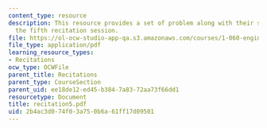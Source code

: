 ```yaml
---
content_type: resource
description: This resource provides a set of problem along with their solutions for
  the fifth recitation session.
file: https://ol-ocw-studio-app-qa.s3.amazonaws.com/courses/1-060-engineering-mechanics-ii-spring-2006/2b4ac3d074f03a750b6a61ff17d09501_recitation5.pdf
file_type: application/pdf
learning_resource_types:
- Recitations
ocw_type: OCWFile
parent_title: Recitations
parent_type: CourseSection
parent_uid: ee18de12-ed45-b384-7a83-72aa73f66dd1
resourcetype: Document
title: recitation5.pdf
uid: 2b4ac3d0-74f0-3a75-0b6a-61ff17d09501
---
```

